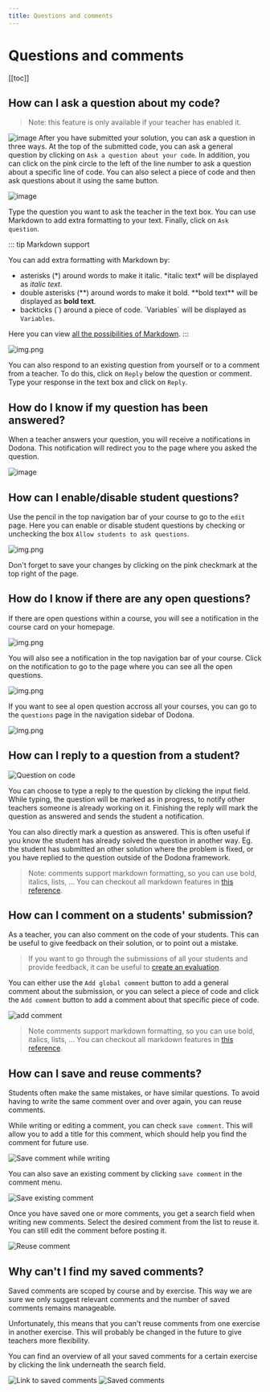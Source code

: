 ```yaml
---
title: Questions and comments
---
```


# Questions and comments

[[toc]]

## How can I ask a question about my code? <Badge type="tip" text="student" />

> Note: this feature is only available if your teacher has enabled it.

![image](./student.ask_questions.png)
After you have submitted your solution, you can ask a question in three ways. At the top of the submitted code, you can ask a general question by clicking on `Ask a question about your code`. In addition, you can click on the pink circle to the left of the line number to ask a question about a specific line of code. You can also select a piece of code and then ask questions about it using the same button.


![image](./student.ask_question.gif)

Type the question you want to ask the teacher in the text box. You can use Markdown to add extra formatting to your text. Finally, click on `Ask question`.

::: tip Markdown support

You can add extra formatting with Markdown by:

- asterisks (\*) around words to make it italic. \*italic text\* will be displayed as *italic text*.
- double asterisks (\**) around words to make it bold. \*\*bold text\*\* will be displayed as **bold text**.
- backticks (\`) around a piece of code. \`Variables\` will be displayed as `Variables`.

Here you can view [all the possibilities of Markdown](/en/references/exercise-description/#markdown).
:::

![img.png](./student.react.png)

You can also respond to an existing question from yourself or to a comment from a teacher. To do this, click on `Reply` below the question or comment. Type your response in the text box and click on `Reply`.

## How do I know if my question has been answered? <Badge type="tip" text="student" />

When a teacher answers your question, you will receive a notifications in Dodona. This notification will redirect you to the page where you asked the question.

![image](./comment_on_code.png)

## How can I enable/disable student questions? <Badge type="tip" text="teacher" />

Use the pencil in the top navigation bar of your course to go to the `edit` page. Here you can enable or disable student questions by checking or unchecking the box `Allow students to ask questions`.

![img.png](./ask_questions_toggle.png)

Don't forget to save your changes by clicking on the pink checkmark at the top right of the page.

## How do I know if there are any open questions? <Badge type="tip" text="teacher" />

If there are open questions within a course, you will see a notification in the course card on your homepage.

![img.png](./course_card_question.png)

You will also see a notification in the top navigation bar of your course. Click on the notification to go to the page where you can see all the open questions.

![img.png](./course_question_list.png)

If you want to see al open question accross all your courses, you can go to the `questions` page in the navigation sidebar of Dodona.

![img.png](./questions_index_page.png)

## How can I reply to a question from a student? <Badge type="tip" text="teacher" />

![Question on code](./question-on-code.png)

You can choose to type a reply to the question by clicking the input field. While typing, the question will be marked as in progress, to notify other teachers someone is already working on it.
Finishing the reply will mark the question as answered and sends the student a notification.

You can also directly mark a question as answered. This is often useful if you know the student has already solved the question in another way. Eg. the student has submitted an other solution where the problem is fixed, or you have replied to the question outside of the Dodona framework.

> Note: comments support markdown formatting, so you can use bold, italics, lists, ... You can checkout all markdown features in [this reference](/en/references/exercise-description/#markdown).

## How can I comment on a students' submission? <Badge type="tip" text="teacher" />

As a teacher, you can also comment on the code of your students. This can be useful to give feedback on their solution, or to point out a mistake.

> If you want to go through the submissions of all your students and provide feedback, it can be useful to [create an evaluation](/en/guides/teachers/grading).

You can either use the `Add global comment` button to add a general comment about the submission, or you can select a piece of code and click the `Add comment` button to add a comment about that specific piece of code.

![add comment](./add-comment.png)

> Note comments support markdown formatting, so you can use bold, italics, lists, ... You can checkout all markdown features in [this reference](/en/references/exercise-description/#markdown).


## How can I save and reuse comments? <Badge type="tip" text="teacher" />

Students often make the same mistakes, or have similar questions. To avoid having to write the same comment over and over again, you can reuse comments.

While writing or editing a comment, you can check `save comment`. This will allow you to add a title for this comment, which should help you find the comment for future use.

![Save comment while writing](./save-comment-edit.png)

You can also save an existing comment by clicking `save comment` in the comment menu.

![Save existing comment](save-comment.png)

Once you have saved one or more comments, you get a search field when writing new comments. Select the desired comment from the list to reuse it. You can still edit the comment before posting it.

![Reuse comment](./reuse-annotations.png)

## Why can't I find my saved comments? <Badge type="tip" text="teacher" />

Saved comments are scoped by course and by exercise. This way we are sure we only suggest relevant comments and the number of saved comments remains manageable.

Unfortunately, this means that you can't reuse comments from one exercise in another exercise. This will probably be changed in the future to give teachers more flexibility.

You can find an overview of all your saved comments for a certain exercise by clicking the link underneath the search field.

![Link to saved comments](./link-to-saved-comments.png)
![Saved comments](./saved-comments-list.png)
